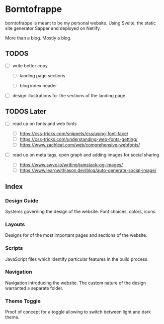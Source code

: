 # Borntofrappe

borntofrappe is meant to be my personal website. Using Svelte, the static site generator Sapper and deployed on Netlify.

More than a blog. Mostly a blog.

## TODOS

- [ ] write better copy

  - [ ] landing page sections

  - [ ] blog index header

- [ ] design illustrations for the sections of the landing page

## TODOS Later

- [ ] read up on fonts and web fonts

  - [ ] https://css-tricks.com/snippets/css/using-font-face/
  - [ ] https://css-tricks.com/understanding-web-fonts-getting/
  - [ ] https://www.zachleat.com/web/comprehensive-webfonts/

- [ ] read up on meta tags, open graph and adding images for social sharing

  - [ ] https://www.swyx.io/writing/jamstack-og-images/
  - [ ] https://www.learnwithjason.dev/blog/auto-generate-social-image/

## Index

### Design Guide

Systems governing the design of the website. Font choices, colors, icons.

### Layouts

Designs for of the most important pages and sections of the website.

### Scripts

JavaScript files which identify particular features in the build process.

### Navigation

Navigation introducing the website. The custom nature of the design warranted a separate folder.

### Theme Toggle

Proof of concept for a toggle allowing to switch between light and dark theme.
